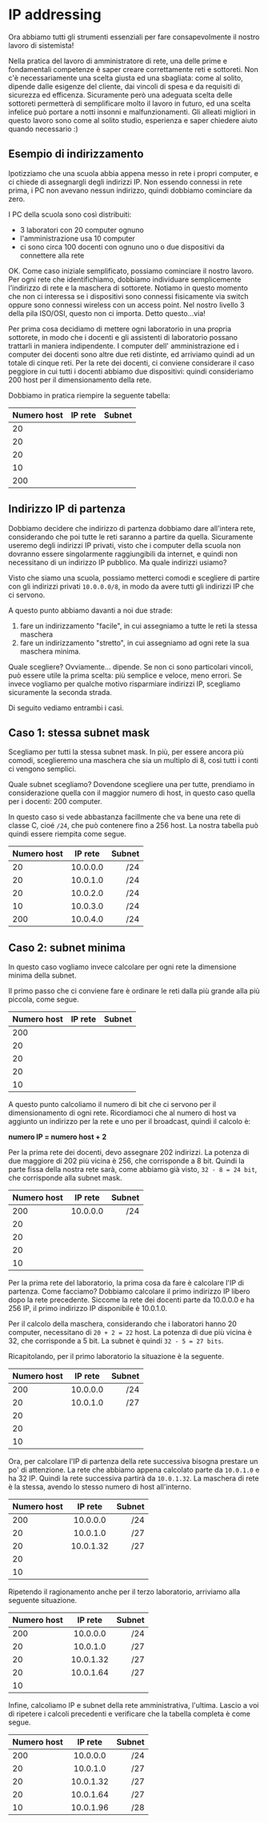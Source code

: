 # IP addressing
Ora abbiamo tutti gli strumenti essenziali per fare consapevolmente il nostro lavoro di sistemista!

Nella pratica del lavoro di amministratore di rete, una delle prime e fondamentali competenze è saper creare correttamente reti e sottoreti. Non c'è necessariamente una scelta giusta ed una sbagliata: come al solito, dipende dalle esigenze del cliente, dai vincoli di spesa e da requisiti di sicurezza ed efficenza. Sicuramente però una adeguata scelta delle sottoreti permetterà di semplificare molto il lavoro in futuro, ed una scelta infelice può portare a notti insonni e malfunzionamenti. Gli alleati migliori in questo lavoro sono come al solito studio, esperienza e saper chiedere aiuto quando necessario :)

## Esempio di indirizzamento
Ipotizziamo che una scuola abbia appena messo in rete i propri computer, e ci chiede di assegnargli degli indirizzi IP. Non essendo connessi in rete prima, i PC non avevano nessun indirizzo, quindi dobbiamo cominciare da zero.

I PC della scuola sono così distribuiti:
- 3 laboratori con 20 computer ognuno
- l'amministrazione usa 10 computer
- ci sono circa 100 docenti con ognuno uno o due dispositivi da connettere alla rete

OK. Come caso iniziale semplificato, possiamo cominciare il nostro lavoro. Per ogni rete che identifichiamo, dobbiamo individuare semplicemente l'indirizzo di rete e la maschera di sottorete. Notiamo in questo momento che non ci interessa se i dispositivi sono connessi fisicamente via switch oppure sono connessi wireless con un access point. Nel nostro livello 3 della pila ISO/OSI, questo non ci importa. Detto questo...via!

Per prima cosa decidiamo di mettere ogni laboratorio in una propria sottorete, in modo che i docenti e gli assistenti di laboratorio possano trattarli in maniera indipendente. I computer dell' amministrazione ed i computer dei docenti sono altre due reti distinte, ed arriviamo quindi ad un totale di cinque reti. Per la rete dei docenti, ci conviene considerare il caso peggiore in cui tutti i docenti abbiamo due dispositivi: quindi consideriamo 200 host per il dimensionamento della rete.

Dobbiamo in pratica riempire la seguente tabella:

| Numero host        | IP rete           | Subnet  |
| ------------- |:-------------:| -----:|
| 20 |  |  |
| 20 |  |  |
| 20 |  |  |
| 10 |  |  |
| 200 |  |  |

## Indirizzo IP di partenza
Dobbiamo decidere che indirizzo di partenza dobbiamo dare all'intera rete, considerando che poi tutte le reti saranno a partire da quella. Sicuramente useremo degli indirizzi IP privati, visto che i computer della scuola non dovranno essere singolarmente raggiungibili da internet, e quindi non necessitano di un indirizzo IP pubblico. Ma quale indirizzi usiamo?

Visto che siamo una scuola, possiamo metterci comodi e scegliere di partire con gli indirizzi privati `10.0.0.0/8`, in modo da avere tutti gli indirizzi IP che ci servono.

A questo punto abbiamo davanti a noi due strade:
1. fare un indirizzamento "facile", in cui assegniamo a tutte le reti la stessa maschera
1. fare un indirizzamento "stretto", in cui assegniamo ad ogni rete la sua maschera minima.

Quale scegliere? Ovviamente... dipende. Se non ci sono particolari vincoli, può essere utile la prima scelta: più semplice e veloce, meno errori. Se invece vogliamo per qualche motivo risparmiare indirizzi IP, scegliamo sicuramente la seconda strada.

Di seguito vediamo entrambi i casi.

## Caso 1: stessa subnet mask
Scegliamo per tutti la stessa subnet mask. In più, per essere ancora più comodi, sceglieremo una maschera che sia un multiplo di 8, così tutti i conti ci vengono semplici.

Quale subnet scegliamo? Dovendone scegliere una per tutte, prendiamo in considerazione quella con il maggior numero di host, in questo caso quella per i docenti: 200 computer.

In questo caso si vede abbastanza facillmente che va bene una rete di classe C, cioé `/24`, che può contenere fino a 256 host. La nostra tabella può quindi essere riempita come segue.

| Numero host        | IP rete           | Subnet  |
| ------------- |:-------------:| -----:|
| 20 | 10.0.0.0 | /24 |
| 20 | 10.0.1.0 | /24 |
| 20 | 10.0.2.0 | /24 |
| 10 | 10.0.3.0 | /24 |
| 200 | 10.0.4.0 | /24 |


## Caso 2: subnet minima
In questo caso vogliamo invece calcolare per ogni rete la dimensione minima della subnet.

Il primo passo che ci conviene fare è ordinare le reti dalla più grande alla più piccola, come segue.

| Numero host   | IP rete       | Subnet|
| ------------- |:-------------:| -----:|
| 200 |  |  |
| 20  |  |  |
| 20  |  |  |
| 20  |  |  |
| 10  |  |  |

A questo punto calcoliamo il numero di bit che ci servono per il dimensionamento di ogni rete. Ricordiamoci che al numero di host va aggiunto un indirizzo per la rete e uno per il broadcast, quindi il calcolo è:

<p class="centered">
<strong>
numero IP = numero host + 2
</strong>
</p>

Per la prima rete dei docenti, devo assegnare 202 indirizzi. La potenza di due maggiore di 202 più vicina è 256, che corrisponde a 8 bit. Quindi la parte fissa della nostra rete sarà, come abbiamo già visto, `32 - 8 = 24 bit`, che corrisponde alla subnet mask.

| Numero host   | IP rete       | Subnet|
| ------------- |:-------------:| -----:|
| 200 | 10.0.0.0 | /24 |
| 20  |  |  |
| 20  |  |  |
| 20  |  |  |
| 10  |  |  |

Per la prima rete del laboratorio, la prima cosa da fare è calcolare l'IP di partenza. Come facciamo? Dobbiamo calcolare il primo indirizzo IP libero dopo la rete precedente. Siccome la rete dei docenti parte da 10.0.0.0 e ha 256 IP, il primo indirizzo IP disponibile è 10.0.1.0.

Per il calcolo della maschera, considerando che i laboratori hanno 20 computer, necessitano di `20 + 2 = 22` host. La potenza di due più vicina è 32, che corrisponde a 5 bit. La subnet è quindi `32 - 5 = 27 bits`.

Ricapitolando, per il primo laboratorio la situazione è la seguente.

| Numero host   | IP rete       | Subnet|
| ------------- |:-------------:| -----:|
| 200 | 10.0.0.0 | /24 |
| 20  | 10.0.1.0 | /27 |
| 20  |  |  |
| 20  |  |  |
| 10  |  |  |

Ora, per calcolare l'IP di partenza della rete successiva bisogna prestare un po' di attenzione. La rete che abbiamo appena calcolato parte da `10.0.1.0` e ha 32 IP. Quindi la rete successiva partirà da `10.0.1.32`. La maschera di rete è la stessa, avendo lo stesso numero di host all'interno.

| Numero host   | IP rete       | Subnet|
| ------------- |:-------------:| -----:|
| 200 | 10.0.0.0 | /24 |
| 20  | 10.0.1.0 | /27 |
| 20  | 10.0.1.32 | /27 |
| 20  |  |  |
| 10  |  |  |

Ripetendo il ragionamento anche per il terzo laboratorio, arriviamo alla seguente situazione.

| Numero host   | IP rete       | Subnet|
| ------------- |:-------------:| -----:|
| 200 | 10.0.0.0 | /24 |
| 20  | 10.0.1.0 | /27 |
| 20  | 10.0.1.32 | /27 |
| 20  | 10.0.1.64 | /27 |
| 10  |  |  |

Infine, calcoliamo IP e subnet della rete amministrativa, l'ultima. Lascio a voi di ripetere i calcoli precedenti e verificare che la tabella completa è come segue.

| Numero host   | IP rete       | Subnet|
| ------------- |:-------------:| -----:|
| 200 | 10.0.0.0 | /24 |
| 20  | 10.0.1.0 | /27 |
| 20  | 10.0.1.32 | /27 |
| 20  | 10.0.1.64 | /27 |
| 10  | 10.0.1.96 | /28 |
